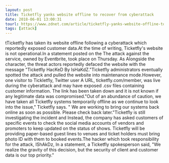 ```yaml
---
layout: post
title: Ticketfly yanks website offline to recover from cyberattack
date: 2018-06-01 13:00:31
tourl: https://www.zdnet.com/article/ticketfly-yanks-website-offline-to-recover-from-cyberattack/
tags: [attack]
---
```

tTicketfly has taken its website offline following a cyberattack which reportedly exposed customer data.At the time of writing, Ticketfly's website is not operational.In a statement posted on the The attack against the service, owned by Eventbrite, took place on Thursday. As Alongside the character, the threat actors reportedly defaced the website with the message "Ticketfly HacKeD By IsHaKdZ."Ticketfly administrators eventually spotted the attack and pulled the website into maintenance mode.However, one visitor to Tickletfly, Twitter user A URL, ticketfly.com/member, was live during the cyberattack and may have exposed .csv files containing customer information. The link has been taken down and it is not known if any legitimate data was compromised."Out of an abundance of caution, we have taken all Ticketfly systems temporarily offline as we continue to look into the issue," Ticketfly says. " We are working to bring our systems back online as soon as possible. Please check back later."Ticketfly is still investigating the incident and Instead, the company has asked customers of specific events to check the social media accounts of vendors and promoters to keep updated on the status of shows. Ticketfly will be providing paper-based guest lines to venues and ticket holders must bring photo ID with them to booked events.The hacker which took responsibility for the attack, IShAkDz, In a statement, a Ticketfly spokesperson said, "We realize the gravity of this decision, but the security of client and customer data is our top priority."